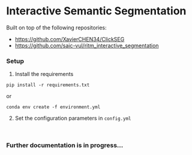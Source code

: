 # Interactive Semantic Segmentation

Built on top of the following repositories:  
- https://github.com/XavierCHEN34/ClickSEG
- https://github.com/saic-vul/ritm_interactive_segmentation

### Setup
1. Install the requirements
```
pip install -r requirements.txt
```  
or  
```
conda env create -f environment.yml
```  

2. Set the configuration parameters in `config.yml`

<br>

### Further documentation is in progress...
